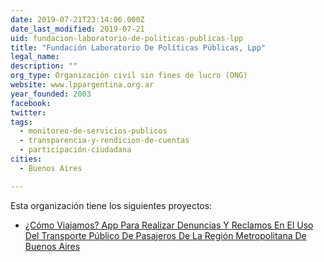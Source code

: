 ```yaml
---
date: 2019-07-21T23:14:06.000Z
date_last_modified: 2019-07-21
uid: fundacion-laboratorio-de-politicas-publicas-lpp
title: "Fundación Laboratorio De Políticas Públicas, Lpp"
legal_name: 
description: ""
org_type: Organización civil sin fines de lucro (ONG)
website: www.lppargentina.org.ar
year_founded: 2003
facebook: 
twitter: 
tags:
  - monitoreo-de-servicios-publicos
  - transparencia-y-rendicion-de-cuentas
  - participación-ciudadana
cities: 
  - Buenos Aires

---
```


Esta organización tiene los siguientes proyectos:

- [¿Cómo Viajamos? App Para Realizar Denuncias Y Reclamos En El Uso Del Transporte Público De Pasajeros De La Región Metropolitana De Buenos Aires](/i/omo-viajamos-app-para-realizar-denuncias-y-reclamos-en-el-uso-del-transporte-publico-de-pasajeros-de-la-region-metropolitana-de-buenos-aires.html)
